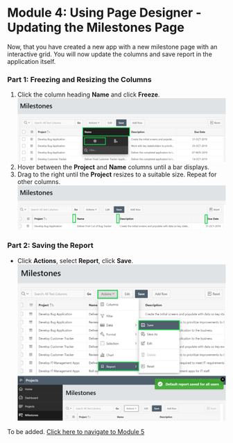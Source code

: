 # Module 4: Using Page Designer - Updating the Milestones Page
Now, that you have created a new app with a new milestone page with an interactive grid. You will now update the columns and save report in the application itself. 

### **Part 1: Freezing and Resizing the Columns**

1. Click the column heading **Name** and click **Freeze**.  
    ![](images/4/action-freeze.png)
2. Hover between the **Project** and **Name** columns until a bar displays.
3. Drag to the right until the **Project** resizes to a suitable size. Repeat for other columns.  
    ![](images/4/adjust-column.png)

### **Part 2**: Saving the Report

- Click **Actions**, select **Report**, click **Save**.
    ![](images/4/save-report.png)
    ![](images/4/save-report-result.png)

To be added. [Click here to navigate to Module 5](5-creating-a-page-to-update-project-records-add-the-project-form-page.md)
